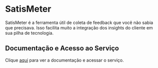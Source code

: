# SatisMeter

SatisMeter é a ferramenta útil de coleta de feedback que você não sabia que precisava. Isso facilita muito a integração dos insights do cliente em sua pilha de tecnologia.

## Documentação e Acesso ao Serviço

Clique [aqui](https://www.satismeter.com) para ver a documentação e acessar o serviço.